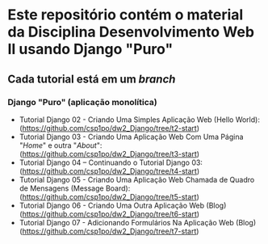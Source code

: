 # Este repositório contém o material da Disciplina Desenvolvimento Web II usando Django "Puro"

## Cada tutorial está em um _branch_

### Django "Puro" (aplicação monolítica)

* Tutorial Django 02 - Criando Uma Simples Aplicação Web (Hello World): (https://github.com/csp1po/dw2_Django/tree/t2-start)
* Tutorial Django 03 - Criando Uma Aplicação Web Com Uma Página "*Home*" e outra "*About*": (https://github.com/csp1po/dw2_Django/tree/t3-start)
* Tutorial Django 04 – Continuando o Tutorial Django 03: (https://github.com/csp1po/dw2_Django/tree/t4-start)
* Tutorial Django 05 - Criando Uma Aplicação Web Chamada de Quadro de Mensagens (Message Board): (https://github.com/csp1po/dw2_Django/tree/t5-start)
* Tutorial Django 06 - Criando Uma Outra Aplicação Web (Blog) (https://github.com/csp1po/dw2_Django/tree/t6-start)
* Tutorial Django 07 - Adicionando Formulários Na Aplicação Web (Blog) (https://github.com/csp1po/dw2_Django/tree/t7-start)
